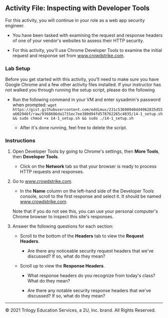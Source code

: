 ## Activity File: Inspecting with Developer Tools

For this activity, you will continue in your role as a web app security engineer.

- You have been tasked with examining the request and response headers of one of your vendor's websites to assess their HTTP security.

- For this activity, you'll use Chrome Developer Tools to examine the initial request and response set from www.crowdstrike.com.

### Lab Setup

Before you get started with this activity, you'll need to make sure you have Google Chrome and a few other activity files installed. If your instructor has not walked you through running the setup script, please do the following 

- Run the following command in your VM and enter sysadmin's password when prompted: `wget https://gist.githubusercontent.com/eddimus/231c53698940dd4962835d55a602946f/raw/9368686da1731ec7ee380d94fd578762265c4035/14-1_setup.sh && sudo chmod +x 14-1_setup.sh && sudo ./14-1_setup.sh`

    - After it's done running, feel free to delete the script.

### Instructions

1. Open Developer Tools by going to Chrome's settings, then **More Tools**, then **Developer Tools**.

    - Click on the **Network** tab so that your browser is ready to process HTTP requests and responses.

2. Go to www.crowdstrike.com.

    - In the **Name** column on the left-hand side of the Developer Tools console, scroll to the first response and select it. It should be named www.crowdstrike.com.

    Note that if you do not see this, you can use your personal computer's Chrome browser to inspect this site's responses.

3. Answer the following questions for each section:

    - Scroll to the bottom of the **Headers** tab to view the **Request Headers**.

        - Are there any noticeable security request headers that we've discussed? If so, what do they mean?

    - Scroll up to view the **Response Headers**.

        - What response headers do you recognize from today's class? What do they mean? 

        - Are there any notable security response headers that we've discussed? If so, what do they mean? 

---
© 2021 Trilogy Education Services, a 2U, Inc. brand. All Rights Reserved. 
